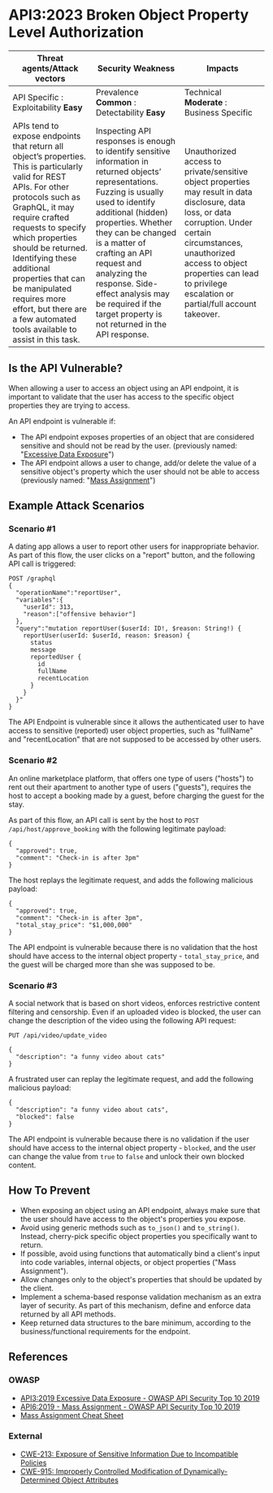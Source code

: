 # API3:2023 Broken Object Property Level Authorization

| Threat agents/Attack vectors | Security Weakness | Impacts |
| - | - | - |
| API Specific : Exploitability **Easy** | Prevalence **Common** : Detectability **Easy** | Technical **Moderate** : Business Specific |
| APIs tend to expose endpoints that return all object’s properties. This is particularly valid for REST APIs. For other protocols such as GraphQL, it may require crafted requests to specify which properties should be returned. Identifying these additional properties that can be manipulated requires more effort, but there are a few automated tools available to assist in this task. | Inspecting API responses is enough to identify sensitive information in returned objects’ representations. Fuzzing is usually used to identify additional (hidden) properties. Whether they can be changed is a matter of crafting an API request and analyzing the response. Side-effect analysis may be required if the target property is not returned in the API response. | Unauthorized access to private/sensitive object properties may result in data disclosure, data loss, or data corruption. Under certain circumstances, unauthorized access to object properties can lead to privilege escalation or partial/full account takeover. |

## Is the API Vulnerable?

When allowing a user to access an object using an API endpoint, it is important
to validate that the user has access to the specific object properties they are
trying to access.

An API endpoint is vulnerable if:

* The API endpoint exposes properties of an object that are considered
  sensitive and should not be read by the user. (previously named: "[Excessive
  Data Exposure][1]")
* The API endpoint allows a user to change, add/or delete the value of a
  sensitive object's property which the user should not be able to access
  (previously named: "[Mass Assignment][2]")

## Example Attack Scenarios

### Scenario #1

A dating app allows a user to report other users for inappropriate behavior.
As part of this flow, the user clicks on a "report" button, and the following
API call is triggered:

```
POST /graphql
{
  "operationName":"reportUser",
  "variables":{
    "userId": 313,
    "reason":["offensive behavior"]
  },
  "query":"mutation reportUser($userId: ID!, $reason: String!) {
    reportUser(userId: $userId, reason: $reason) {
      status
      message
      reportedUser {
        id
        fullName
        recentLocation
      }
    }
  }"
}
```

The API Endpoint is vulnerable since it allows the authenticated user to have
access to sensitive (reported) user object properties, such as "fullName" and
"recentLocation" that are not supposed to be accessed by other users.

### Scenario #2

An online marketplace platform, that offers one type of users ("hosts") to rent
out their apartment to another type of users ("guests"), requires the host to
accept a booking made by a guest, before charging the guest for the stay.

As part of this flow, an API call is sent by the host to
`POST /api/host/approve_booking` with the following legitimate payload:

```
{
  "approved": true,
  "comment": "Check-in is after 3pm"
}
```

The host replays the legitimate request, and adds the following malicious
payload:

```
{
  "approved": true,
  "comment": "Check-in is after 3pm",
  "total_stay_price": "$1,000,000"
}
```

The API endpoint is vulnerable because there is no validation that the host
should have access to the internal object property - `total_stay_price`, and
the guest will be charged more than she was supposed to be.

### Scenario #3

A social network that is based on short videos, enforces restrictive content
filtering and censorship. Even if an uploaded video is blocked, the user can
change the description of the video using the following API request:

```
PUT /api/video/update_video

{
  "description": "a funny video about cats"
}
```

A frustrated user can replay the legitimate request, and add the following
malicious payload:

```
{
  "description": "a funny video about cats",
  "blocked": false
}
```

The API endpoint is vulnerable because there is no validation if the user
should have access to the internal object property - `blocked`, and the user
can change the value from `true` to `false` and unlock their own blocked
content.

## How To Prevent

* When exposing an object using an API endpoint, always make sure that the user
  should have access to the object's properties you expose.
* Avoid using generic methods such as `to_json()` and `to_string()`. Instead,
  cherry-pick specific object properties you specifically want to return.
* If possible, avoid using functions that automatically bind a client's input
  into code variables, internal objects, or object properties
  ("Mass Assignment").
* Allow changes only to the object's properties that should be updated by the
  client.
* Implement a schema-based response validation mechanism as an extra layer of
  security. As part of this mechanism, define and enforce data returned by all
  API methods.
* Keep returned data structures to the bare minimum, according to the
  business/functional requirements for the endpoint.

## References

### OWASP

* [API3:2019 Excessive Data Exposure - OWASP API Security Top 10 2019][1]
* [API6:2019 - Mass Assignment - OWASP API Security Top 10 2019][2]
* [Mass Assignment Cheat Sheet][3]

### External

* [CWE-213: Exposure of Sensitive Information Due to Incompatible Policies][4]
* [CWE-915: Improperly Controlled Modification of Dynamically-Determined Object Attributes][5]

[1]: https://owasp.org/API-Security/editions/2019/en/0xa3-excessive-data-exposure/
[2]: https://owasp.org/API-Security/editions/2019/en/0xa6-mass-assignment/
[3]: https://cheatsheetseries.owasp.org/cheatsheets/Mass_Assignment_Cheat_Sheet.html
[4]: https://cwe.mitre.org/data/definitions/213.html
[5]: https://cwe.mitre.org/data/definitions/915.html
